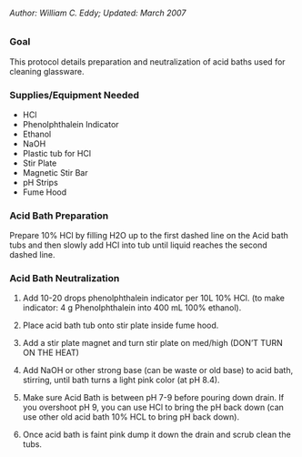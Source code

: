 ###### Author: William C. Eddy; Updated: March 2007

### Goal

This protocol details preparation and neutralization of acid baths used
for cleaning glassware.

### Supplies/Equipment Needed

-   HCl
-   Phenolphthalein Indicator
-   Ethanol
-   NaOH
-   Plastic tub for HCl
-   Stir Plate
-   Magnetic Stir Bar
-   pH Strips
-   Fume Hood

### Acid Bath Preparation

Prepare 10% HCl by filling H2O up to the first dashed line on the Acid
bath tubs and then slowly add HCl into tub until liquid reaches the
second dashed line.

### Acid Bath Neutralization

1.  Add 10-20 drops phenolphthalein indicator per 10L 10% HCl. (to make
    indicator: 4 g Phenolphthalein into 400 mL 100% ethanol).

2.  Place acid bath tub onto stir plate inside fume hood.

3.  Add a stir plate magnet and turn stir plate on med/high (DON’T TURN
    ON THE HEAT)

4.  Add NaOH or other strong base (can be waste or old base) to acid
    bath, stirring, until bath turns a light pink color (at pH 8.4).

5.  Make sure Acid Bath is between pH 7-9 before pouring down drain. If
    you overshoot pH 9, you can use HCl to bring the pH back down (can
    use other old acid bath 10% HCL to bring pH back down).

6.  Once acid bath is faint pink dump it down the drain and scrub clean
    the tubs.
